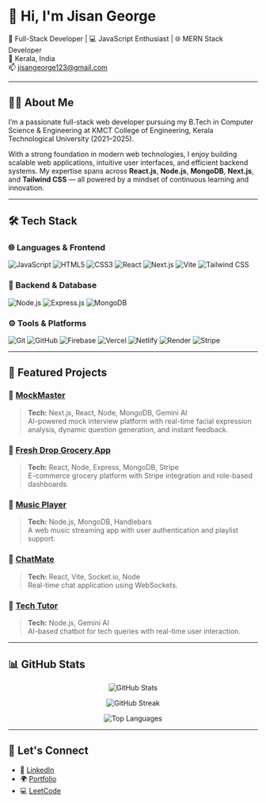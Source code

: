 # 👋 Hi, I'm Jisan George

🚀 Full-Stack Developer | 💻 JavaScript Enthusiast | 🌐 MERN Stack Developer  
📍 Kerala, India  
📫 [jisangeorge123@gmail.com](mailto:jisangeorge123@gmail.com)  

---

## 👨‍💻 About Me

I’m a passionate full-stack web developer pursuing my B.Tech in Computer Science & Engineering at KMCT College of Engineering, Kerala Technological University (2021–2025).

With a strong foundation in modern web technologies, I enjoy building scalable web applications, intuitive user interfaces, and efficient backend systems. My expertise spans across **React.js**, **Node.js**, **MongoDB**, **Next.js**, and **Tailwind CSS** — all powered by a mindset of continuous learning and innovation.

---

## 🛠️ Tech Stack

### 🌐 Languages & Frontend
![JavaScript](https://img.shields.io/badge/-JavaScript-black?style=flat-square&logo=javascript)
![HTML5](https://img.shields.io/badge/-HTML5-E34F26?style=flat-square&logo=html5&logoColor=white)
![CSS3](https://img.shields.io/badge/-CSS3-1572B6?style=flat-square&logo=css3)
![React](https://img.shields.io/badge/-React.js-61DAFB?style=flat-square&logo=react)
![Next.js](https://img.shields.io/badge/-Next.js-000?style=flat-square&logo=next.js)
![Vite](https://img.shields.io/badge/-Vite-646CFF?style=flat-square&logo=vite)
![Tailwind CSS](https://img.shields.io/badge/-TailwindCSS-06B6D4?style=flat-square&logo=tailwindcss)

### 🧠 Backend & Database
![Node.js](https://img.shields.io/badge/-Node.js-339933?style=flat-square&logo=node.js)
![Express.js](https://img.shields.io/badge/-Express.js-000000?style=flat-square&logo=express)
![MongoDB](https://img.shields.io/badge/-MongoDB-47A248?style=flat-square&logo=mongodb)

### ⚙️ Tools & Platforms
![Git](https://img.shields.io/badge/-Git-F05032?style=flat-square&logo=git)
![GitHub](https://img.shields.io/badge/-GitHub-181717?style=flat-square&logo=github)
![Firebase](https://img.shields.io/badge/-Firebase-FFCA28?style=flat-square&logo=firebase)
![Vercel](https://img.shields.io/badge/-Vercel-000000?style=flat-square&logo=vercel)
![Netlify](https://img.shields.io/badge/-Netlify-00C7B7?style=flat-square&logo=netlify)
![Render](https://img.shields.io/badge/-Render-46E3B7?style=flat-square&logo=render)
![Stripe](https://img.shields.io/badge/-Stripe-635BFF?style=flat-square&logo=stripe)

---

## 🌟 Featured Projects

### 🔹 [MockMaster](https://github.com/jisangeorgekutty/Ai-Mock-Interview)
> **Tech:** Next.js, React, Node, MongoDB, Gemini AI  
AI-powered mock interview platform with real-time facial expression analysis, dynamic question generation, and instant feedback.

### 🔹 [Fresh Drop Grocery App](https://github.com/jisangeorgekutty/Grocery-Delivery-Project)
> **Tech:** React, Node, Express, MongoDB, Stripe  
E-commerce grocery platform with Stripe integration and role-based dashboards.

### 🔹 [Music Player](https://github.com/jisangeorgekutty/Music-Player)
> **Tech:** Node.js, MongoDB, Handlebars  
A web music streaming app with user authentication and playlist support.

### 🔹 [ChatMate](https://github.com/jisangeorgekutty/Chat-Application)
> **Tech:** React, Vite, Socket.io, Node  
Real-time chat application using WebSockets.

### 🔹 [Tech Tutor](https://github.com/jisangeorgekutty/MiniProject)
> **Tech:** Node.js, Gemini AI  
AI-based chatbot for tech queries with real-time user interaction.

---

## 📊 GitHub Stats

<p align="center">
  <img src="https://github-readme-stats.vercel.app/api?username=jisangeorgekutty&show_icons=true&theme=tokyonight" alt="GitHub Stats" />
</p>

<p align="center">
  <img src="https://github-readme-streak-stats.herokuapp.com?user=jisangeorgekutty&theme=tokyonight&date_format=M%20j%5B%2C%20Y%5D" alt="GitHub Streak" />
</p>

<p align="center">
  <img src="https://github-readme-stats.vercel.app/api/top-langs/?username=jisangeorgekutty&layout=compact&theme=tokyonight" alt="Top Languages" />
</p>

---

## 🔗 Let's Connect

- 💼 [LinkedIn](https://www.linkedin.com/in/jisan-george-a416a6223)
- 🌍 [Portfolio](https://portfolioapp-vert.vercel.app/)
- 💻 [LeetCode](https://leetcode.com/u/O2ETGbqAKs/)
